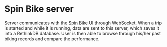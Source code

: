 # Spin Bike server

Server communicates with the [Spin Bike UI](https://github.com/lamosty/spin-bike-ui) through WebSocket. When a trip is started and while it is running, data are sent to this server, which saves it into a RethinkDB database. User is then able to browse through his/her past biking records and compare the performance.
